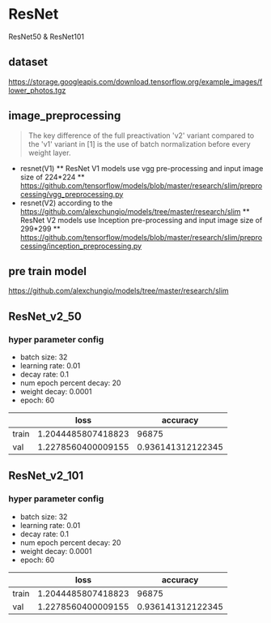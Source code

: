 # ResNet
ResNet50 & ResNet101

## dataset

https://storage.googleapis.com/download.tensorflow.org/example_images/flower_photos.tgz

## image_preprocessing
> The key difference of the full preactivation 'v2' variant compared to the 'v1' variant in [1] is the use of batch normalization before every weight layer.
* resnet(V1)
** ResNet V1 models use vgg pre-processing and input image size of 224*224 **
<https://github.com/tensorflow/models/blob/master/research/slim/preprocessing/vgg_preprocessing.py>
* resnet(V2)
according to the <https://github.com/alexchungio/models/tree/master/research/slim>
** ResNet V2 models use Inception pre-processing and input image size of 299*299 **
<https://github.com/tensorflow/models/blob/master/research/slim/preprocessing/inception_preprocessing.py>
## pre train model

https://github.com/alexchungio/models/tree/master/research/slim

## ResNet_v2_50 
### hyper parameter config

* batch size: 32
* learning rate: 0.01
* decay rate: 0.1
* num epoch percent decay: 20
* weight decay: 0.0001
* epoch: 60

| |loss| accuracy
---|---|---
train| 1.2044485807418823|96875
val| 1.2278560400009155|0.936141312122345


## ResNet_v2_101 
### hyper parameter config

* batch size: 32
* learning rate: 0.01
* decay rate: 0.1
* num epoch percent decay: 20
* weight decay: 0.0001
* epoch: 60

| |loss| accuracy
---|---|---
train| 1.2044485807418823|96875
val| 1.2278560400009155|0.936141312122345

